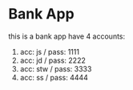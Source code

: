 # Bank App
this is a bank app have 4 accounts:
1) acc: js  /  pass: 1111
2) acc: jd  /  pass: 2222
3) acc: stw  /  pass: 3333
4) acc: ss  /  pass: 4444
